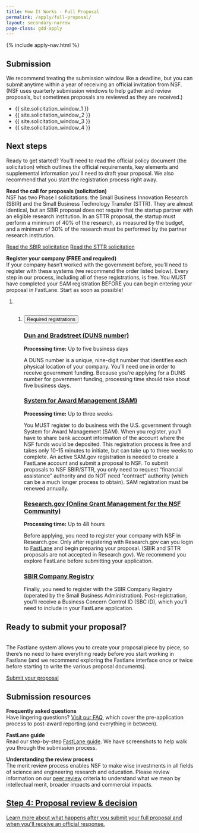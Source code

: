 ```yaml
---
title: How It Works - Full Proposal
permalink: /apply/full-proposal/
layout: secondary-narrow
page-class: gdd-apply
---
```

{% include apply-nav.html %}
<section class="usa-section full-bleed-bg">
  <h2>Submission</h2>
  <p>We recommend treating the submission window like a deadline, but you can submit anytime within a year of receiving an official invitation from NSF. (NSF uses quarterly submission windows to help gather and review proposals, but sometimes proposals are reviewed as they are received.)</p>
  <ul>
    <li>{{ site.solicitation_window_1 }}</li>
    <li>{{ site.solicitation_window_2 }}</li>
    <li>{{ site.solicitation_window_3 }}</li>
    <li>{{ site.solicitation_window_4 }}</li>
  </ul>
</section>

<section class="usa-section full-bleed-bg--lightblue">
  <h2>Next steps</h2>
  <p>Ready to get started? You'll need to read the official policy document (the solicitation) which outlines the official requirements, key elements and supplemental information you'll need to draft your proposal. We also recommend that you start the registration process right away.</p>
  <p><b>Read the call for proposals (solicitation)</b>
    <br>NSF has two Phase I solicitations: the Small Business Innovation Research (SBIR) and the Small Business Technology Transfer (STTR). They are almost identical, but an SBIR proposal does not require that the startup partner with an eligible research institution. In an STTR proposal, the startup must perform a minimum of 40% of the research, as measured by the budget, and a minimum of 30% of the research must be performed by the partner research institution.</p>
  <p>
    <a class="usa-button usa-button-secondary"
        href="{{ site.data.solicitations['SBIR'].url }}" target="_blank">Read the SBIR solicitation</a>
    <a class="usa-button usa-button-secondary"
        href="{{ site.data.solicitations['STTR'].url }}" target="_blank">Read the STTR solicitation</a>
  </p>
  <p><b>Register your company (FREE and required)</b>
    <br>If your company hasn’t worked with the government before, you’ll need to register with these systems (we recommend the order listed below).  Every step in our process, including all of these registrations, is free.  You MUST have completed your SAM registration BEFORE you can begin entering your proposal in FastLane. Start as soon as possible!
  </p>
  <ol class="timeline timeline__no-numbers">
    <li class="timeline-step">
      <ol class="usa-accordion">
        <li class="step " value="">
          <!-- https://github.com/18F/nsf-sbir/blob/dev/_includes/components/accordion-item.html -->
          <h2><button class="usa-accordion-button" aria-expanded="true" aria-controls="required-registrations">
              Required registrations
            </button></h2>
          <div id="required-registrations" class="usa-accordion-content" aria-hidden="false">
            <!-- https://github.com/18F/nsf-sbir/blob/dev/_timeline/step-3.md -->
            <h3 id="dun-and-bradstreet-duns-number"><a href="https://www.dnb.com/duns-number/get-a-duns.html"
                target="_blank">Dun and Bradstreet (DUNS number)</a></h3>
            <p><strong>Processing time:</strong> Up to five business days</p>
            <p>A DUNS number is a unique, nine-digit number that identifies each physical location of your company.
              You’ll need one in order to receive government funding. Because you’re applying for a DUNS number for
              government funding, processing time should take about five business days.</p>
            <h3 id="system-for-award-management-sam"><a href="https://www.sam.gov/SAM/" target="_blank">System for
                Award Management (SAM)</a></h3>
            <p><strong>Processing time:</strong> Up to three weeks</p>
            <p>You MUST register to do business with the U.S. government through System for Award Management (SAM). When you register, you’ll have to share bank account information of the account where the NSF funds would be deposited. This registration process is free and takes only 10-15 minutes to initiate, but can take up to three weeks to complete. An active SAM.gov registration is needed to create a FastLane account and submit a proposal to NSF. To submit proposals to NSF SBIR/STTR, you only need to request “financial assistance” authority and do NOT need “contract” authority (which can be a much longer process to obtain).  SAM registration must be renewed annually.</p>
            <h3 id="researchgov-online-grant-management-for-the-nsf-community"><a
                href="https://www.research.gov/research-portal/appmanager/base/desktop?_nfpb=true&amp;_pageLabel=research_home_page"
                target="_blank">Research.gov (Online Grant Management for the NSF Community)</a></h3>
            <p><strong>Processing time:</strong> Up to 48 hours</p>
            <p>Before applying, you need to register your company with NSF in Research.gov. Only after registering
              with Research.gov can you login to <a href="https://www.fastlane.nsf.gov/" target="_blank">FastLane</a>
              and begin preparing your proposal. (SBIR and STTR proposals are not accepted in Research.gov). We
              recommend you explore FastLane before submitting your application.</p>
            <h3 id="sbir-company-registry"><a href="http://sbir.gov/registration" target="_blank">SBIR Company
                Registry</a></h3>
            <p>Finally, you need to register with the SBIR Company Registry (operated by the Small Business
              Administration). Post-registration, you’ll receive a Business Concern Control ID (SBC ID), which you’ll
              need to include in your FastLane application.</p>
          </div>
        </li>
      </ol>
    </li>
  </ol>
</section>

<section class="usa-section full-bleed-bg">
  <h2>Ready to submit your proposal?</h2>
   <p>
       <br>The Fastlane system allows you to create your proposal piece by piece, so there’s no need to have everything ready before you start working in Fastlane (and we recommend exploring the Fastlane interface once or twice before starting to write the various proposal documents).</p>
  <a class="usa-button usa-button-secondary" href="https://www.fastlane.nsf.gov/">Submit your proposal</a>
  
</section>

<section class="usa-section full-bleed-bg--lightblue">
  <h2>Submission resources</h2>
   <p><b>Frequently asked questions</b>
    <br>Have lingering questions? <a href="https://www.nsf.gov/pubs/2021/nsf21060/nsf21060.jsp">Visit our FAQ</a>, which cover the pre-application process to post-award reporting (and
    everything in between).
  </p>
  <p><b>FastLane guide</b>
    <br>Read our step-by-step <a href="{{ site.baseurl }}/fastlane/">FastLane guide</a>. We have screenshots to help walk you through the submission process.
  </p>
  <p><b>Understanding the review process</b>
    <br>The merit review
      process enables NSF to make wise investments in all fields of science and engineering research and
    education. Please review information on our <a href="{{ site.baseurl }}/resources/review/peer-review/">peer review</a> criteria to understand what we mean by intellectual merit, broader impacts and commercial impacts. <br>
  </p>
</section>

<section class="usa-section full-bleed-bg">
  <div class="step-banner">
    <a class="step-banner__content" href="{{ site.baseurl }}/apply/review-decision/">
      <h2>Step 4: Proposal review & decision</h2>
      <p>Learn more about what happens after you submit your full proposal and when you'll receive an official response.</p>
    </a>
  </div>
</section>
